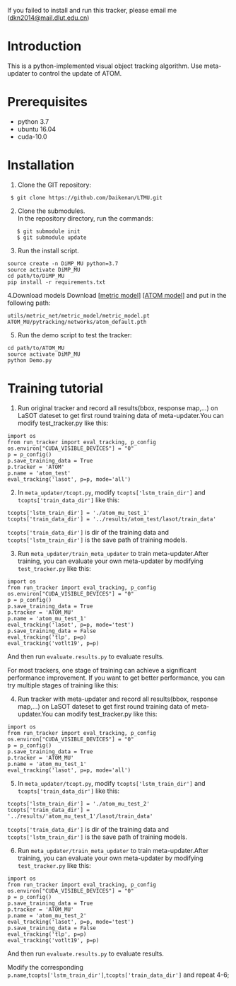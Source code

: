 
If you failed to install and run this tracker, please email me (<dkn2014@mail.dlut.edu.cn>)

# Introduction

This is a python-implemented visual object tracking algorithm. Use meta-updater to control the update of ATOM.

# Prerequisites

* python 3.7
* ubuntu 16.04
* cuda-10.0 

# Installation
1. Clone the GIT repository:
```
 $ git clone https://github.com/Daikenan/LTMU.git
```
2. Clone the submodules.  
   In the repository directory, run the commands:
```
   $ git submodule init  
   $ git submodule update
```
3. Run the install script. 
```
source create -n DiMP_MU python=3.7
source activate DiMP_MU
cd path/to/DiMP_MU
pip install -r requirements.txt
```
4.Download models
Download [[metric model](https://drive.google.com/open?id=1o-btxlWWA6GlbwMGCGkzn2vAw9qv8D2z)] [[ATOM model](https://drive.google.com/open?id=1VNyr-Ds0khjM0zaq6lU-xfY74-iWxBvU)] and put in the following path:

```
utils/metric_net/metric_model/metric_model.pt
ATOM_MU/pytracking/networks/atom_default.pth
```
5. Run the demo script to test the tracker:
```
cd path/to/ATOM_MU
source activate DiMP_MU
python Demo.py
```

# Training tutorial
1. Run original tracker and record all results(bbox, response map,...) on LaSOT dateset to get first round training data of meta-updater.You can modify test_tracker.py like this:
```
import os
from run_tracker import eval_tracking, p_config
os.environ["CUDA_VISIBLE_DEVICES"] = "0"
p = p_config()
p.save_training_data = True
p.tracker = 'ATOM'
p.name = 'atom_test'
eval_tracking('lasot', p=p, mode='all')
```

2. In `meta_updater/tcopt.py`, modify `tcopts['lstm_train_dir']` and `tcopts['train_data_dir']` like this:
```
tcopts['lstm_train_dir'] = './atom_mu_test_1'
tcopts['train_data_dir'] = '../results/atom_test/lasot/train_data'
```
`tcopts['train_data_dir']` is dir of the training data and `tcopts['lstm_train_dir']` is the save path of training models.

3. Run `meta_updater/train_meta_updater` to train meta-updater.After training, you can evaluate your own meta-updater by modifying `test_tracker.py` like this:
```
import os
from run_tracker import eval_tracking, p_config
os.environ["CUDA_VISIBLE_DEVICES"] = "0"
p = p_config()
p.save_training_data = True
p.tracker = 'ATOM_MU'
p.name = 'atom_mu_test_1'
eval_tracking('lasot', p=p, mode='test')
p.save_training_data = False
eval_tracking('tlp', p=p)
eval_tracking('votlt19', p=p)
```
And then run `evaluate.results.py` to evaluate results.

For most trackers, one stage of training can achieve a significant performance improvement. If you want to get better performance, you can try multiple stages of training like this:

4. Run tracker with meta-updater and record all results(bbox, response map,...) on LaSOT dateset to get first round training data of meta-updater.You can modify test_tracker.py like this:
```
import os
from run_tracker import eval_tracking, p_config
os.environ["CUDA_VISIBLE_DEVICES"] = "0"
p = p_config()
p.save_training_data = True
p.tracker = 'ATOM_MU'
p.name = 'atom_mu_test_1'
eval_tracking('lasot', p=p, mode='all')
```

5. In `meta_updater/tcopt.py`, modify `tcopts['lstm_train_dir']` and `tcopts['train_data_dir']` like this:
```
tcopts['lstm_train_dir'] = './atom_mu_test_2'
tcopts['train_data_dir'] = '../results/'atom_mu_test_1'/lasot/train_data'
```
`tcopts['train_data_dir']` is dir of the training data and `tcopts['lstm_train_dir']` is the save path of training models.

6. Run `meta_updater/train_meta_updater` to train meta-updater.After training, you can evaluate your own meta-updater by modifying `test_tracker.py` like this:
```
import os
from run_tracker import eval_tracking, p_config
os.environ["CUDA_VISIBLE_DEVICES"] = "0"
p = p_config()
p.save_training_data = True
p.tracker = 'ATOM_MU'
p.name = 'atom_mu_test_2'
eval_tracking('lasot', p=p, mode='test')
p.save_training_data = False
eval_tracking('tlp', p=p)
eval_tracking('votlt19', p=p)
```
And then run `evaluate.results.py` to evaluate results. 

Modify the corresponding `p.name`,`tcopts['lstm_train_dir']`,`tcopts['train_data_dir']` and repeat 4-6;
